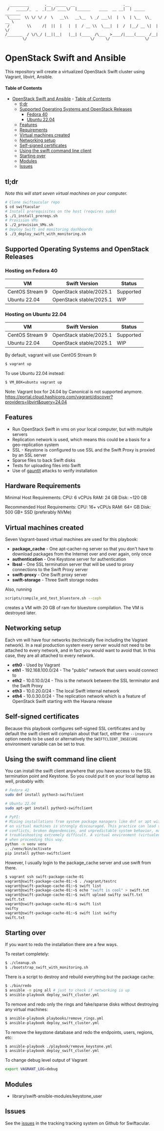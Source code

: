 ```
  _________       .__  _____  __                      .__
 /   _____/_  _  _|__|/ ____\/  |______    ____  __ __|  | _____ _______
 \_____  \\ \/ \/ /  \   __\\   __\__  \ _/ ___\|  |  \  | \__  \\_  __ \
 /        \\     /|  ||  |   |  |  / __ \\  \___|  |  /  |__/ __ \|  | \/
/_______  / \/\_/ |__||__|   |__| (____  /\___  >____/|____(____  /__|
        \/                             \/     \/                \/
```

# OpenStack Swift and Ansible

This repository will create a virtualized OpenStack Swift cluster using Vagrant, libvirt, Ansible.

#### Table of Contents

- [OpenStack Swift and Ansible](#openstack-swift-and-ansible)
      - [Table of Contents](#table-of-contents)
  - [tl;dr](#tldr)
  - [Supported Operating Systems and OpenStack Releases](#supported-operating-systems-and-openstack-releases)
    - [Fedora 40](#hosting-on-fedora-40)
    - [Ubuntu 22.04](#hosting-on-ubuntu-2204)
  - [Features](#features)
  - [Requirements](#hardware-requirements)
  - [Virtual machines created](#virtual-machines-created)
  - [Networking setup](#networking-setup)
  - [Self-signed certificates](#self-signed-certificates)
  - [Using the swift command line client](#using-the-swift-command-line-client)
  - [Starting over](#starting-over)
  - [Modules](#modules)
  - [Issues](#issues)


## tl;dr

*Note this will start seven virtual machines on your computer.*

```bash
# Clone swiftaucular repo
$ cd swiftacular
# Install prerequisites on the host (requires sudo)
$ ./1_install_prereqs.sh
# Provision VMs
$ ./2_provision_VMs.sh
# Deploy Swift and monitoring dashboards 
$ ./3_deploy_swift_with_monitoring.sh
```

## Supported Operating Systems and OpenStack Releases

### Hosting on Fedora 40
| VM              | Swift Version           | Status    |
|-----------------|-------------------------|-----------|
| CentOS Stream 9 | OpenStack stable/2025.1 | Supported |
| Ubuntu 22.04    | OpenStack stable/2025.1 | WIP       |

### Hosting on Ubuntu 22.04
| VM              | Swift Version           | Status    |
|-----------------|-------------------------|-----------|
| CentOS Stream 9 | OpenStack stable/2025.1 | Supported |
| Ubuntu 22.04    | OpenStack stable/2025.1 | WIP       |


By default, vagrant will use CentOS Stream 9:
```bash
$ vagrant up
```

To use Ubuntu 22.04 instead:

```bash
$ VM_BOX=ubuntu vagrant up
```

Note: Vagrant box for 24.04 by Canonical is not supported anymore.
https://portal.cloud.hashicorp.com/vagrant/discover?providers=libvirt&query=24.04


## Features

* Run OpenStack Swift in vms on your local computer, but with multiple servers
* Replication network is used, which means this could be a basis for a geo-replication system
* SSL - Keystone is configured to use SSL and the Swift Proxy is proxied by an SSL server
* Sparse files to back Swift disks
* Tests for uploading files into Swift
* Use of [gauntlt](http://gauntlt.org/) attacks to verify installation


## Hardware Requirements

Minimal Host Requirements:
CPU: 6 vCPUs
RAM: 24 GB
Disk: ~120 GB

Recommended Host Requirements:
CPU: 16+ vCPUs
RAM: 64+ GB
Disk: 500 GB+ SSD (preferably NVMe)

## Virtual machines created

Seven Vagrant-based virtual machines are used for this playbook:

* __package_cache__ - One apt-cacher-ng server so that you don't have to download packages from the Internet over and over again, only once
* __authentication__ - One Keystone server for authentication
* __lbssl__ - One SSL termination server that will be used to proxy connections to the Swift Proxy server
* __swift-proxy__ - One Swift proxy server
* __swift-storage__ - Three Swift storage nodes


Also, running

```bash
scripts/compile_and_test_bluestore.sh --ceph
```

creates a VM with 20 GB of ram for bluestore compilation. The VM is destroyed later.

## Networking setup

Each vm will have four networks (technically five including the Vagrant network). In a real production system every server would not need to be attached to every network, and in fact you would want to avoid that. In this case, they are all attached to every network.

* __eth0__ - Used by Vagrant
* __eth1__ - 192.168.100.0/24 - The "public" network that users would connect to
* __eth2__ - 10.0.10.0/24 - This is the network between the SSL terminator and the Swift Proxy
* __eth3__ - 10.0.20.0/24 - The local Swift internal network
* __eth4__ - 10.0.30.0/24 - The replication network which is a feature of OpenStack Swift starting with the Havana release

## Self-signed certificates

Because this playbook configures self-signed SSL certificates and by default the swift client will complain about that fact, either the <code>--insecure</code> option needs to be used or alternatively the <code>SWIFTCLIENT_INSECURE</code> environment variable can be set to true.

## Using the swift command line client

You can install the swift client anywhere that you have access to the SSL termination point and Keystone. So you could put it on your local laptop as well, probably with:

```bash
# Fedora 42
sudo dnf install python3-swiftclient

# Ubuntu 22.04
sudo apt-get install python3-swiftclient

# PyPI:
# Mixing installations from system package managers like dnf or apt with Python's pip
# on virtual machines is strongly discouraged. This practice can lead to severe version
# conflicts, broken dependencies, and unpredictable system behavior, making
# troubleshooting extremely difficult. A virtual environment (virtualenv) should be used
# when proceeding this way.
python -m venv venv
. ./venv/bin/activate
pip install python-swiftclient
```

However, I usually login to the package_cache server and use swift from there.

```bash
$ vagrant ssh swift-package-cache-01
vagrant@swift-package-cache-01:~$ . /vagrant/testrc
vagrant@swift-package-cache-01:~$ swift list
vagrant@swift-package-cache-01:~$ echo "swift is cool" > swift.txt
vagrant@swift-package-cache-01:~$ swift upload swifty swift.txt
swift.txt
vagrant@swift-package-cache-01:~$ swift list
swifty
vagrant@swift-package-cache-01:~$ swift list swifty
swift.txt
```

## Starting over

If you want to redo the installation there are a few ways.

To restart completely:

```bash
$ ./cleanup.sh
$ ./bootstrap_swift_with_monitoring.sh
```

There is a script to destroy and rebuild everything but the package cache:

```bash
$ ./bin/redo
$ ansible -m ping all # just to check if networking is up
$ ansible-playbook deploy_swift_cluster.yml
```

To remove and redo only the rings and fake/sparse disks without destroying any virtual machines:

```bash
$ ansible-playbook playbooks/remove_rings.yml
$ ansible-playbook deploy_swift_cluster.yml
```

To remove the keystone database and redo the endpoints, users, regions, etc:

```bash
$ ansible-playbook ./playbook/remove_keystone.yml
$ ansible-playbook deploy_swift_cluster.yml
```

To change debug level output of Vagrant

```bash
export VAGRANT_LOG=debug
```

## Modules

- library/swift-ansible-modules/keystone_user

## Issues

See the [issues](https://github.com/curtisgithub/swiftacular/issues) in the tracking tracking system on Github for Swiftacular.
